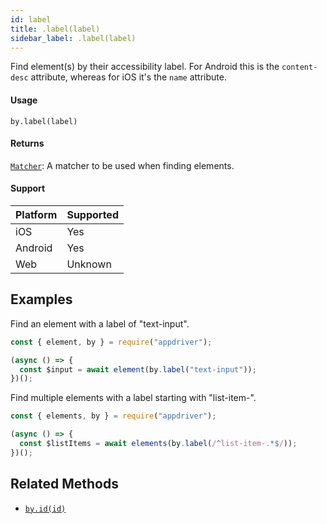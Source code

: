 ```yaml
---
id: label
title: .label(label)
sidebar_label: .label(label)
---
```


Find element(s) by their accessibility label. For Android this is the `content-desc` attribute, whereas for iOS it's the `name` attribute.

#### Usage

```text
by.label(label)
```

#### Returns

[`Matcher`](../matchers.md): A matcher to be used when finding elements.

#### Support

| Platform | Supported |
| -------- | --------- |
| iOS      | Yes       |
| Android  | Yes       |
| Web      | Unknown   |

## Examples

Find an element with a label of "text-input".

```javascript
const { element, by } = require("appdriver");

(async () => {
  const $input = await element(by.label("text-input"));
})();
```

Find multiple elements with a label starting with "list-item-".

```javascript
const { elements, by } = require("appdriver");

(async () => {
  const $listItems = await elements(by.label(/^list-item-.*$/));
})();
```

## Related Methods

- [`by.id(id)`](./id.md)